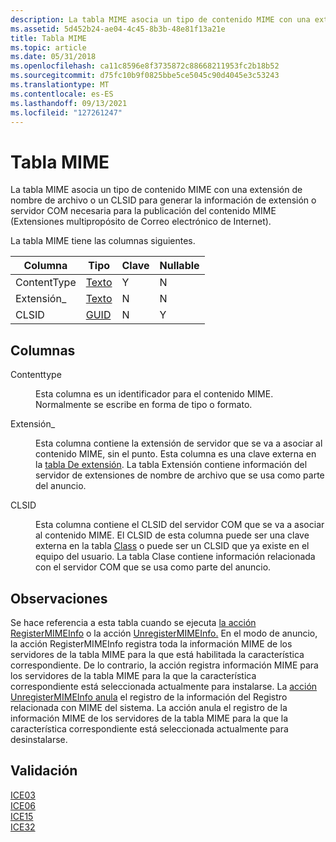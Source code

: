 ```yaml
---
description: La tabla MIME asocia un tipo de contenido MIME con una extensión de nombre de archivo o un CLSID para generar la información de extensión o servidor COM necesaria para la publicación del contenido MIME (Extensiones multipropósito de Correo electrónico de Internet).
ms.assetid: 5d452b24-ae04-4c45-8b3b-48e81f13a21e
title: Tabla MIME
ms.topic: article
ms.date: 05/31/2018
ms.openlocfilehash: ca11c8596e8f3735872c88668211953fc2b18b52
ms.sourcegitcommit: d75fc10b9f0825bbe5ce5045c90d4045e3c53243
ms.translationtype: MT
ms.contentlocale: es-ES
ms.lasthandoff: 09/13/2021
ms.locfileid: "127261247"
---
```

# <a name="mime-table"></a>Tabla MIME

La tabla MIME asocia un tipo de contenido MIME con una extensión de nombre de archivo o un CLSID para generar la información de extensión o servidor COM necesaria para la publicación del contenido MIME (Extensiones multipropósito de Correo electrónico de Internet).

La tabla MIME tiene las columnas siguientes.



| Columna      | Tipo             | Clave | Nullable |
|-------------|------------------|-----|----------|
| ContentType | [Texto](text.md) | Y   | N        |
| Extensión\_ | [Texto](text.md) | N   | N        |
| CLSID       | [GUID](guid.md) | N   | Y        |



 

## <a name="columns"></a>Columnas

<dl> <dt>

<span id="ContentType"></span><span id="contenttype"></span><span id="CONTENTTYPE"></span>Contenttype
</dt> <dd>

Esta columna es un identificador para el contenido MIME. Normalmente se escribe en forma de tipo o formato.

</dd> <dt>

<span id="Extension_"></span><span id="extension_"></span><span id="EXTENSION_"></span>Extensión\_
</dt> <dd>

Esta columna contiene la extensión de servidor que se va a asociar al contenido MIME, sin el punto. Esta columna es una clave externa en la [tabla De extensión](extension-table.md). La tabla Extensión contiene información del servidor de extensiones de nombre de archivo que se usa como parte del anuncio.

</dd> <dt>

<span id="CLSID"></span><span id="clsid"></span>CLSID
</dt> <dd>

Esta columna contiene el CLSID del servidor COM que se va a asociar al contenido MIME. El CLSID de esta columna puede ser una clave externa en la tabla [Class](class-table.md) o puede ser un CLSID que ya existe en el equipo del usuario. La tabla Clase contiene información relacionada con el servidor COM que se usa como parte del anuncio.

</dd> </dl>

## <a name="remarks"></a>Observaciones

Se hace referencia a esta tabla cuando se ejecuta [la acción RegisterMIMEInfo](registermimeinfo-action.md) o la acción [UnregisterMIMEInfo.](unregistermimeinfo-action.md) En el modo de anuncio, la acción RegisterMIMEInfo registra toda la información MIME de los servidores de la tabla MIME para la que está habilitada la característica correspondiente. De lo contrario, la acción registra información MIME para los servidores de la tabla MIME para la que la característica correspondiente está seleccionada actualmente para instalarse. La [acción UnregisterMIMEInfo anula](unregistermimeinfo-action.md) el registro de la información del Registro relacionada con MIME del sistema. La acción anula el registro de la información MIME de los servidores de la tabla MIME para la que la característica correspondiente está seleccionada actualmente para desinstalarse.

## <a name="validation"></a>Validación

<dl>

[ICE03](ice03.md)  
[ICE06](ice06.md)  
[ICE15](ice15.md)  
[ICE32](ice32.md)  
</dl>

 

 



